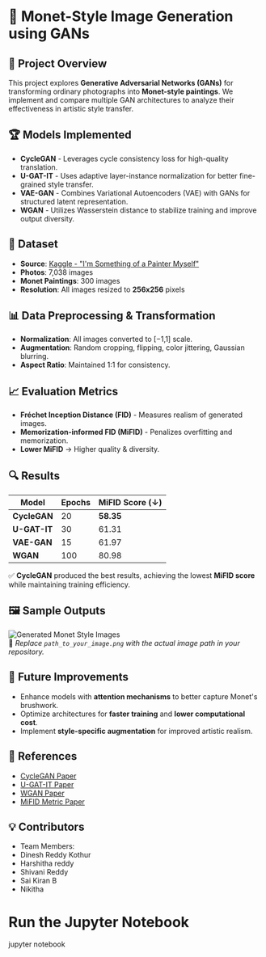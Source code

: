 # 🎨 Monet-Style Image Generation using GANs

## 📌 Project Overview
This project explores **Generative Adversarial Networks (GANs)** for transforming ordinary photographs into **Monet-style paintings**. We implement and compare multiple GAN architectures to analyze their effectiveness in artistic style transfer.

## 🏆 Models Implemented
- **CycleGAN** - Leverages cycle consistency loss for high-quality translation.
- **U-GAT-IT** - Uses adaptive layer-instance normalization for better fine-grained style transfer.
- **VAE-GAN** - Combines Variational Autoencoders (VAE) with GANs for structured latent representation.
- **WGAN** - Utilizes Wasserstein distance to stabilize training and improve output diversity.

## 📂 Dataset
- **Source**: [Kaggle - "I'm Something of a Painter Myself"](https://www.kaggle.com/competitions/gan-getting-started/overview)
- **Photos**: 7,038 images
- **Monet Paintings**: 300 images
- **Resolution**: All images resized to **256x256** pixels

## 📊 Data Preprocessing & Transformation
- **Normalization**: All images converted to [−1,1] scale.
- **Augmentation**: Random cropping, flipping, color jittering, Gaussian blurring.
- **Aspect Ratio**: Maintained 1:1 for consistency.

## 📈 Evaluation Metrics
- **Fréchet Inception Distance (FID)** - Measures realism of generated images.
- **Memorization-informed FID (MiFID)** - Penalizes overfitting and memorization.
- **Lower MiFID** → Higher quality & diversity.

## 🔍 Results
| Model          | Epochs | MiFID Score (↓) |
|---------------|--------|----------------|
| **CycleGAN**  | 20     | **58.35** |
| **U-GAT-IT**  | 30     | 61.31  |
| **VAE-GAN**   | 15     | 61.97  |
| **WGAN**      | 100    | 80.98  |

✅ **CycleGAN** produced the best results, achieving the lowest **MiFID score** while maintaining training efficiency.

## 🖼️ Sample Outputs
![Generated Monet Style Images](./path_to_your_image.png)  
📌 *Replace `path_to_your_image.png` with the actual image path in your repository.*

## 🚀 Future Improvements
- Enhance models with **attention mechanisms** to better capture Monet's brushwork.
- Optimize architectures for **faster training** and **lower computational cost**.
- Implement **style-specific augmentation** for improved artistic realism.

## 🔗 References
- [CycleGAN Paper](https://arxiv.org/abs/1703.10593)
- [U-GAT-IT Paper](https://openreview.net/forum?id=BJlZ5ySKPH)
- [WGAN Paper](https://arxiv.org/abs/1701.07875)
- [MiFID Metric Paper](https://doi.org/10.1038/s41524-023-01042-3)

## 💡 Contributors
- Team Members:
- Dinesh Reddy Kothur
- Harshitha reddy
- Shivani Reddy
- Sai Kiran B
- Nikitha
  
# Run the Jupyter Notebook
jupyter notebook
